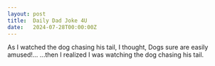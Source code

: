 ```yaml
---
layout: post
title:  Daily Dad Joke 4U
date:   2024-07-28T00:00:00Z
---
```

As I watched the dog chasing his tail, I thought, Dogs sure are easily amused!... ...then I realized I was watching the dog chasing his tail.
